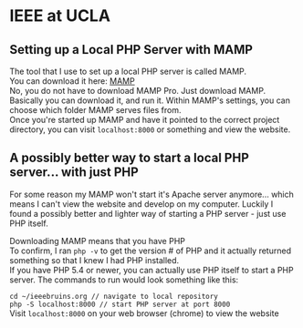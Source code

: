 # IEEE at UCLA

## Setting up a Local PHP Server with MAMP
The tool that I use to set up a local PHP server is called MAMP.  
You can download it here: [MAMP](https://www.mamp.info/en/)  
No, you do not have to download MAMP Pro. Just download MAMP.  
Basically you can download it, and run it. Within MAMP's settings, you can
choose which folder MAMP serves files from.  
Once you're started up MAMP and have it pointed to the correct project
directory, you can visit `localhost:8000` or something and view the website.

## A possibly better way to start a local PHP server... with just PHP
For some reason my MAMP won't start it's Apache server anymore... which means
I can't view the website and develop on my computer. Luckily I found a possibly
better and lighter way of starting a PHP server - just use PHP itself.  

Downloading MAMP means that you have PHP  
To confirm, I ran `php -v` to get the version # of PHP and it actually returned
something so that I knew I had PHP installed.  
If you have PHP 5.4 or newer, you can actually use PHP itself to start a PHP
server. The commands to run would look something like this:  

`cd ~/ieeebruins.org // navigate to local repository`  
`php -S localhost:8000 // start PHP server at port 8000`  
Visit `localhost:8000` on your web browser (chrome) to view the website
